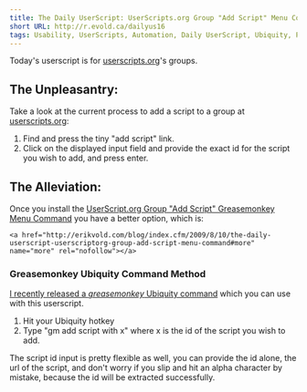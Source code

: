 ```yaml
---
title: The Daily UserScript: UserScripts.org Group "Add Script" Menu Command
short URL: http://r.evold.ca/dailyus16
tags: Usability, UserScripts, Automation, Daily UserScript, Ubiquity, Productivity
---
```

Today's userscript is for <a title="Userscripts.org" rel="external nofollow" rev="vote-for" target="_blank" href="http://userscripts.org">userscripts.org</a>'s groups.
</p>

<h2>The Unpleasantry:</h2>
<p>
Take a look at the current process to add a script to a group at <a title="Userscripts.org" rel="external nofollow" rev="vote-for" target="_blank" href="http://userscripts.org">userscripts.org</a>:
</p><ol>
<li>Find and press the tiny "add script" link.</li>
<li>Click on the displayed input field and provide the exact id for the script you wish to add, and press enter.</li>
</ol>
<p></p>

<h2>The Alleviation:</h2>
<p>
Once you install the <a href="http://userscripts.org/scripts/show/55415" title="UserScript.org Group 'Add Script' Greasemonkey Menu Command" rel="external nofollow" target="_blank" rev="vote-for">UserScript.org Group "Add Script" Greasemonkey Menu Command</a> you have a better option, which is:
</p>

  	<a href="http://erikvold.com/blog/index.cfm/2009/8/10/the-daily-userscript-userscriptorg-group-add-script-menu-command#more" name="more" rel="nofollow"></a>
		
<h3>Greasemonkey Ubiquity Command Method</h3>
<p>
<a href="http://erikvold.com/blog/index.cfm/2009/7/16/greasemonkey-command-with-input-string-for-ubiquity-05" title="Greasemonkey Command With Input String For Ubiquity 0.5" rel="external nofollow" rev="vote-for" target="_blank">I recently released a <i>greasemonkey</i> Ubiquity command</a> which you can use with this userscript.
</p><ol>
<li>Hit your Ubiquity hotkey</li>
<li>Type "gm add script with x" where x is the id of the script you wish to add.</li>
</ol>
The script id input is pretty flexible as well, you can provide the id alone, the url of the script, and don't worry if you slip and hit an alpha character by mistake, because the id will be extracted successfully.
